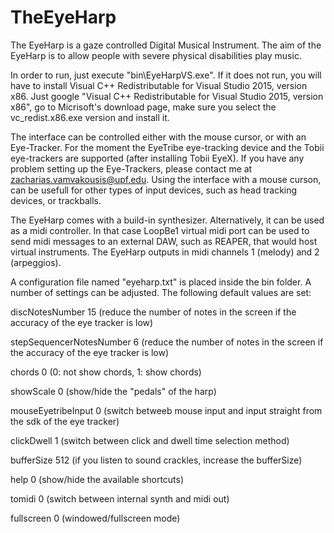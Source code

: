 # TheEyeHarp
The EyeHarp is a gaze controlled Digital Musical Instrument. The aim of the EyeHarp is to allow people with severe physical disabilities play music. 

In order to run, just execute "bin\EyeHarpVS.exe". If it does not run, you will have to install Visual C++ Redistributable for Visual Studio 2015, version x86. Just google "Visual C++ Redistributable for Visual Studio 2015, version x86", go to Micrisoft's download page, make sure you select the vc_redist.x86.exe version and install it. 

The interface can be controlled either with the mouse cursor, or with an Eye-Tracker. For the moment the EyeTribe eye-tracking device and the Tobii eye-trackers are supported (after installing Tobii EyeX). If you have any problem setting up the Eye-Trackers, please contact me at zacharias.vamvakousis@upf.edu.
Using the interface with a mouse curson, can be usefull for other types of input devices, such as head tracking devices, or trackballs. 

The EyeHarp comes with a build-in synthesizer. Alternatively, it can be used as a midi controller. In that case LoopBe1 virtual midi port can be used to send midi messages to an external DAW, such as REAPER, that would host virtual instruments. The EyeHarp outputs in midi channels 1 (melody) and 2 (arpeggios).

A configuration file named "eyeharp.txt" is placed inside the bin folder. A number of settings can be adjusted. The following default values are set:

discNotesNumber 15          (reduce the number of notes in the screen if the accuracy of the eye tracker is low)

stepSequencerNotesNumber 6  (reduce the number of notes in the screen if the accuracy of the eye tracker is low)

chords 0                    (0: not show chords, 1: show chords)

showScale 0                 (show/hide the "pedals" of the harp)

mouseEyetribeInput 0        (switch betweeb mouse input and input straight from the sdk of the eye tracker)

clickDwell 1                (switch between click and dwell time selection method)

bufferSize 512              (if you listen to sound crackles, increase the bufferSize)

help 0                      (show/hide the available shortcuts)

tomidi 0                    (switch between internal synth and midi out)

fullscreen 0                (windowed/fullscreen mode)
